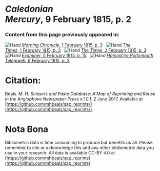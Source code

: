 # *Caledonian Mercury*, 9 February 1815, p. 2  
  
### Content from this page previously appeared in:  
![Hand](http://scissorsandpaste.net/wp-content/uploads/2017/06/smallhandpointer.png) [*Morning Chronicle*, 1 February 1815, p. 3](https://mhbeals.github.io/sap_html/Morning-Chronicle/Morning-Chronicle-1-February-1815-p-3)  
![Hand](http://scissorsandpaste.net/wp-content/uploads/2017/06/smallhandpointer.png) [*The Times*, 1 February 1815, p. 3](https://mhbeals.github.io/sap_html/The-Times/The-Times-1-February-1815-p-3)  
![Hand](http://scissorsandpaste.net/wp-content/uploads/2017/06/smallhandpointer.png) [*The Times*, 2 February 1815, p. 3](https://mhbeals.github.io/sap_html/The-Times/The-Times-2-February-1815-p-3)  
![Hand](http://scissorsandpaste.net/wp-content/uploads/2017/06/smallhandpointer.png) [*Examiner*, 5 February 1815, p. 15](https://mhbeals.github.io/sap_html/Examiner/Examiner-5-February-1815-p-15)  
![Hand](http://scissorsandpaste.net/wp-content/uploads/2017/06/smallhandpointer.png) [*Hampshire Portsmouth Telegraph*, 6 February 1815, p. 3](https://mhbeals.github.io/sap_html/Hampshire-Portsmouth-Telegraph/Hampshire-Portsmouth-Telegraph-6-February-1815-p-3)  


# Citation: 

Beals. M. H. *Scissors and Paste Database: A Map of Reprinting and Reuse in the Anglophone Newspaper Press v.1.0.1.* 2 June 2017. Available at [https://github.com/mhbeals/sap_reprints/](https://github.com/mhbeals/sap_reprints/). 

# Nota Bona

Bibliometric data is time consuming to produce but benefits us all. Please remember to cite or acknowledge this and any other bibliometric data you use in your research. All data is available CC-BY 4.0 at [https://github.com/mhbeals/sap_reprints](https://github.com/mhbeals/sap_reprints)